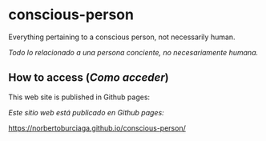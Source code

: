 # conscious-person

Everything pertaining to a conscious person, not necessarily human.

_Todo lo relacionado a una persona conciente, no necesariamente humana._


## How to access (_Como acceder_)

This web site is published in Github pages:

_Este sitio web está publicado en Github pages:_

https://norbertoburciaga.github.io/conscious-person/
